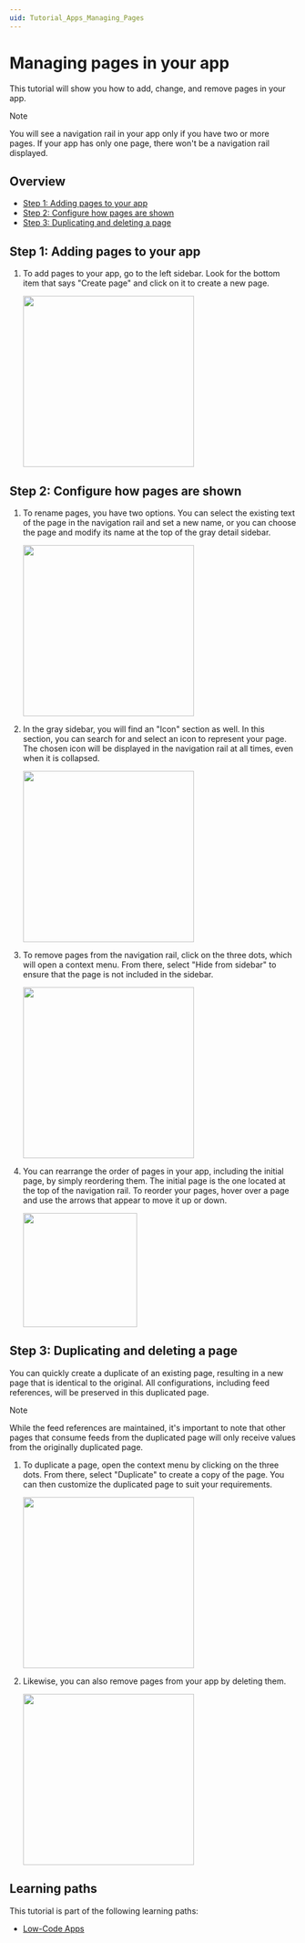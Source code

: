 ```yaml
---
uid: Tutorial_Apps_Managing_Pages
---
```

# Managing pages in your app

This tutorial will show you how to add, change, and remove pages in your app.

> [!NOTE]
> You will see a navigation rail in your app only if you have two or more pages. If your app has only one page, there won't be a navigation rail displayed.

## Overview

- [Step 1: Adding pages to your app](#step-1-adding-pages-to-your-app)
- [Step 2: Configure how pages are shown](#step-2-configure-how-pages-are-shown)
- [Step 3: Duplicating and deleting a page](#step-3-duplicating-and-deleting-a-page)

## Step 1: Adding pages to your app

1. To add pages to your app, go to the left sidebar. Look for the bottom item that says "Create page" and click on it to create a new page.

    <img src="~/images/tutorials/PageAdd.png" width="300">

## Step 2: Configure how pages are shown

1. To rename pages, you have two options. You can select the existing text of the page in the navigation rail and set a new name, or you can choose the page and modify its name at the top of the gray detail sidebar.

    <img src="~/images/tutorials/PageRename.png" width="300">

2. In the gray sidebar, you will find an "Icon" section as well. In this section, you can search for and select an icon to represent your page. The chosen icon will be displayed in the navigation rail at all times, even when it is collapsed.

    <img src="~/images/tutorials/PageIcon.png" width="300">

3. To remove pages from the navigation rail, click on the three dots, which will open a context menu. From there, select "Hide from sidebar" to ensure that the page is not included in the sidebar.

    <img src="~/images/tutorials/PageHideFromSidebar.png" width="300">

4. You can rearrange the order of pages in your app, including the initial page, by simply reordering them. The initial page is the one located at the top of the navigation rail. To reorder your pages, hover over a page and use the arrows that appear to move it up or down.

    <img src="~/images/tutorials/PageReorder.png" width="200">

## Step 3: Duplicating and deleting a page

You can quickly create a duplicate of an existing page, resulting in a new page that is identical to the original. All configurations, including feed references, will be preserved in this duplicated page.

> [!NOTE]
> While the feed references are maintained, it's important to note that other pages that consume feeds from the duplicated page will only receive values from the originally duplicated page.

1. To duplicate a page, open the context menu by clicking on the three dots. From there, select "Duplicate" to create a copy of the page. You can then customize the duplicated page to suit your requirements.

    <img src="~/images/tutorials/PageDuplicate.png" width="300">

2. Likewise, you can also remove pages from your app by deleting them.

    <img src="~/images/tutorials/PageDelete.png" width="300">

## Learning paths

This tutorial is part of the following learning paths:

- [Low-Code Apps](xref:Tutorial_Apps)
